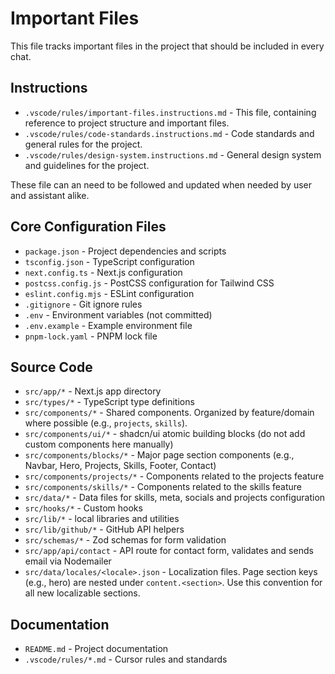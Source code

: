 # Important Files

This file tracks important files in the project that should be included in every chat.

## Instructions

- `.vscode/rules/important-files.instructions.md` - This file, containing reference to project structure and important files.
- `.vscode/rules/code-standards.instructions.md` - Code standards and general rules for the project.
- `.vscode/rules/design-system.instructions.md` - General design system and guidelines for the project.

These file can an need to be followed and updated when needed by user and assistant alike.

## Core Configuration Files

- `package.json` - Project dependencies and scripts
- `tsconfig.json` - TypeScript configuration
- `next.config.ts` - Next.js configuration
- `postcss.config.js` - PostCSS configuration for Tailwind CSS
- `eslint.config.mjs` - ESLint configuration
- `.gitignore` - Git ignore rules
- `.env` - Environment variables (not committed)
- `.env.example` - Example environment file
- `pnpm-lock.yaml` - PNPM lock file

## Source Code

- `src/app/*` - Next.js app directory
- `src/types/*` - TypeScript type definitions
- `src/components/*` - Shared components. Organized by feature/domain where possible (e.g., `projects`, `skills`).
- `src/components/ui/*` - shadcn/ui atomic building blocks (do not add custom components here manually)
- `src/components/blocks/*` - Major page section components (e.g., Navbar, Hero, Projects, Skills, Footer, Contact)
- `src/components/projects/*` - Components related to the projects feature
- `src/components/skills/*` - Components related to the skills feature
- `src/data/*` - Data files for skills, meta, socials and projects configuration
- `src/hooks/*` - Custom hooks
- `src/lib/*` - local libraries and utilities
- `src/lib/github/*` - GitHub API helpers
- `src/schemas/*` - Zod schemas for form validation
- `src/app/api/contact` - API route for contact form, validates and sends email via Nodemailer
- `src/data/locales/<locale>.json` - Localization files. Page section keys (e.g., hero) are nested under `content.<section>`. Use this convention for all new localizable sections.

## Documentation

- `README.md` - Project documentation
- `.vscode/rules/*.md` - Cursor rules and standards
